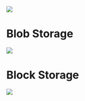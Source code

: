 
![](https://github.com/JonmarCorpuz/SecondBrain/blob/main/Assets/Whitespace.png)

# Blob Storage

![](https://github.com/JonmarCorpuz/SecondBrain/blob/main/Assets/Whitespace.png)

# Block Storage

![](https://github.com/JonmarCorpuz/SecondBrain/blob/main/Assets/Whitespace.png)
